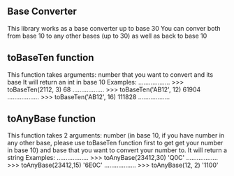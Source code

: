## Base Converter

This library works as a base converter up to base 30
You can conver both from base 10 to any other bases (up to 30) as well as back to base 10

## toBaseTen function
This function takes arguments: number that you want to convert and its base
It will return an int in base 10
	Examples:
	..................
	>>> toBaseTen(2112, 3)
	68
	..................
	>>> toBaseTen('AB12', 12)
	61904
	..................
	>>> toBaseTen('AB12', 16)
	111828
	..................

## toAnyBase function
This function takes 2 arguments: number (in base 10, if you have number in any other base, 
please use toBaseTen function first to get get your number in base 10) and base that you
want to convert your number to.
It will return a string
	Examples:
	..................
	>>> toAnyBase(23412,30)
	'Q0C'
	..................
	>>>	toAnyBase(23412,15)
	'6E0C'
	..................
	>>> toAnyBase(12, 2)
	'1100'


